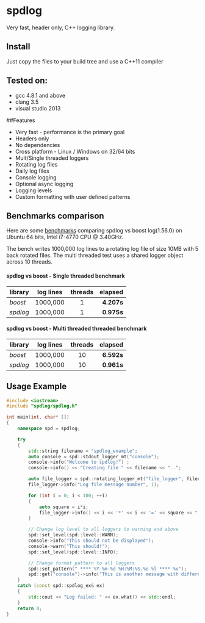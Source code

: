 # spdlog

Very fast, header only, C++ logging library.


## Install
Just copy the files to your build tree and use a C++11 compiler


## Tested on:
* gcc 4.8.1 and above
* clang 3.5
* visual studio 2013

##Features
* Very fast - performance is the primary goal
* Headers only
* No dependencies
* Cross platform - Linux / Windows on 32/64 bits
* Mult/Single threaded loggers
* Rotating log files
* Daily log files
* Console logging
* Optional async logging 
* Logging levels
* Custom formatting with user defined patterns

## Benchmarks comparison

Here are some [benchmarks](bench-comparison) comparing spdlog vs boost log(1.56.0) on Ubuntu 64 bits, Intel i7-4770 CPU @ 3.40GHz.

The bench writes 1000,000 log lines to a rotating log file of size 10MB with 5 back rotated files.
The multi threaded test uses a shared logger object  across 10 threads.

#### spdlog vs boost - Single threaded benchmark
|library|log lines|threads|elapsed|
|-------|:-------:|:-----:|------:|
|*boost*|1000,000|1|**4.207s**|
|*spdlog*|1000,000|1|**0.975s**|

#### spdlog vs boost - Multi threaded threaded benchmark
|library|log lines|threads|elapsed|
|-------|:-------:|:-----:|------:|
|*boost*|1000,000|10|**6.592s**|
|*spdlog*|1000,000|10|**0.961s**|


## Usage Example
```c++
#include <iostream>
#include "spdlog/spdlog.h"

int main(int, char* [])
{
    namespace spd = spdlog;

    try
    {
        std::string filename = "spdlog_example";
        auto console = spd::stdout_logger_mt("console");
        console->info("Welcome to spdlog!") ;
        console->info() << "Creating file " << filename << "..";

        auto file_logger = spd::rotating_logger_mt("file_logger", filename, 1024 * 1024 * 5, 3);
        file_logger->info("Log file message number", 1);

        for (int i = 0; i < 100; ++i)
        {
            auto square = i*i;
            file_logger->info() << i << '*' << i << '=' << square << " (" << "0x" << std::hex << square << ")";
        }

        // Change log level to all loggers to warning and above
        spd::set_level(spd::level::WARN);
        console->info("This should not be displayed");
        console->warn("This should!");
        spd::set_level(spd::level::INFO);

        // Change format pattern to all loggers
        spd::set_pattern(" **** %Y-%m-%d %H:%M:%S.%e %l **** %v");
        spd::get("console")->info("This is another message with different format");
    }
    catch (const spd::spdlog_ex& ex)
    {
        std::cout << "Log failed: " << ex.what() << std::endl;
    }
    return 0;
}
```
